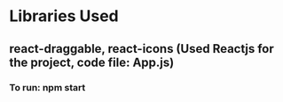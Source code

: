 # Libraries Used

## react-draggable, react-icons (Used Reactjs for the project, code file: App.js)

### To run: npm start
